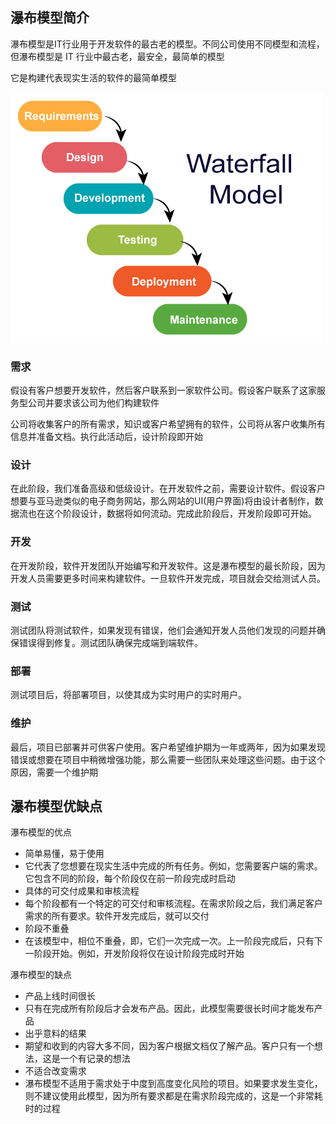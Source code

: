 ## 瀑布模型简介

瀑布模型是IT行业用于开发软件的最古老的模型。不同公司使用不同模型和流程，但瀑布模型是 IT 行业中最古老，最安全，最简单的模型

它是构建代表现实生活的软件的最简单模型

![瀑布模型](./.assets/瀑布式开发/202705_90670.png)

### 需求

假设有客户想要开发软件，然后客户联系到一家软件公司。假设客户联系了这家服务型公司并要求该公司为他们构建软件

公司将收集客户的所有需求，知识或客户希望拥有的软件，公司将从客户收集所有信息并准备文档。执行此活动后，设计阶段即开始

### 设计

在此阶段，我们准备高级和低级设计。在开发软件之前，需要设计软件。假设客户想要与亚马逊类似的电子商务网站，那么网站的UI(用户界面)将由设计者制作，数据流也在这个阶段设计，数据将如何流动。完成此阶段后，开发阶段即可开始。

### 开发

在开发阶段，软件开发团队开始编写和开发软件。这是瀑布模型的最长阶段，因为开发人员需要更多时间来构建软件。一旦软件开发完成，项目就会交给测试人员。

### 测试

测试团队将测试软件，如果发现有错误，他们会通知开发人员他们发现的问题并确保错误得到修复。测试团队确保完成端到端软件。

### 部署

测试项目后，将部署项目，以使其成为实时用户的实时用户。

### 维护

最后，项目已部署并可供客户使用。客户希望维护期为一年或两年，因为如果发现错误或想要在项目中稍微增强功能，那么需要一些团队来处理这些问题。由于这个原因，需要一个维护期

## 瀑布模型优缺点

瀑布模型的优点

- 简单易懂，易于使用
- 它代表了您想要在现实生活中完成的所有任务。例如，您需要客户端的需求。它包含不同的阶段，每个阶段仅在前一阶段完成时启动
- 具体的可交付成果和审核流程
- 每个阶段都有一个特定的可交付和审核流程。在需求阶段之后，我们满足客户需求的所有要求。软件开发完成后，就可以交付
- 阶段不重叠
- 在该模型中，相位不重叠，即，它们一次完成一次。上一阶段完成后，只有下一阶段开始。例如，开发阶段将仅在设计阶段完成时开始

瀑布模型的缺点

- 产品上线时间很长
- 只有在完成所有阶段后才会发布产品。因此，此模型需要很长时间才能发布产品
- 出乎意料的结果
- 期望和收到的内容大多不同，因为客户根据文档仅了解产品。客户只有一个想法，这是一个有记录的想法
- 不适合改变需求
- 瀑布模型不适用于需求处于中度到高度变化风险的项目。如果要求发生变化，则不建议使用此模型，因为所有要求都是在需求阶段完成的，这是一个非常耗时的过程